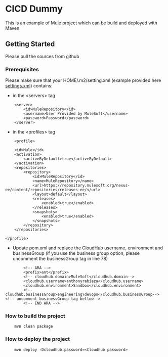 # CICD Dummy

This is an example of Mule project which can be build and deployed with Maven

## Getting Started

Please pull the sources from github

### Prerequisites

Please make sure that your HOME/.m2/setting.xml (example provided here [settings.xml](resources/settings.xml)) contains:

- in the &lt;servers&gt; tag
```
    <server>
    	<id>MuleRepository</id>
    	<username>User Provided by MuleSoft</username>
    	<password>Password</password>
	</server>
```

- in the &lt;profiles&gt; tag

```
	<profile>
 
    <id>Mule</id>
    <activation>
        <activeByDefault>true</activeByDefault>
    </activation>
    <repositories>
        <repository>
            <id>MuleRepository</id>
            <name>MuleRepository</name>
            <url>https://repository.mulesoft.org/nexus-ee/content/repositories/releases-ee/</url>
            <layout>default</layout>
            <releases>
                <enabled>true</enabled>
            </releases>
            <snapshots>
                <enabled>true</enabled>
            </snapshots>
        </repository>
    </repositories>
 
</profile>
```
- Update pom.xml and replace the CloudHub username, environment and businessGroup (if you use the business group option, please uncomment the businessGroup tag in line 78)

```
        <!-- ARA -->
    	<prefix>ant</prefix>
    	<!-- cloudhub.domain>MuleSoft</cloudhub.domain-->
    	<cloudhub.username>anthonyrabiaza</cloudhub.username>
    	<cloudhub.environment>Sandbox</cloudhub.environment>
    	<!-- cloudhub.businessGroup>engineering\devops</cloudhub.businessGroup--><!-- uncomment businessGroup tag bellow-->
		<!-- END ARA -->
```
### How to build the project

```
    mvn clean package
```

### How to deploy the project

```
    mvn deploy -Dcloudhub.password=<Cloudhub password>
```